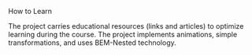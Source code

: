 How to Learn 

The project carries educational resources (links and articles) to optimize learning during the course.
The project implements animations, simple transformations, and uses BEM-Nested technology.


